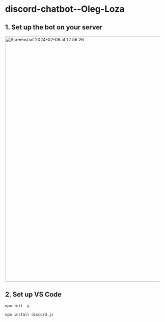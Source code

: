 # discord-chatbot--Oleg-Loza

## 1. Set up the bot on your server

<img width="800" alt="Screenshot 2024-02-06 at 12 56 26" src="https://github.com/fac30/discord-chatbot--Oleg-Loza/assets/113034133/bf0489e2-54d3-4d4f-9f23-83635efde685">

## 2. Set up VS Code
```
npm init -y
```
```
npm install discord.js
```
